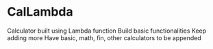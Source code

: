 # CalLambda
Calculator built using Lambda function
Build basic functionalities
Keep adding more 
Have basic, math, fin, other calculators to be appended
